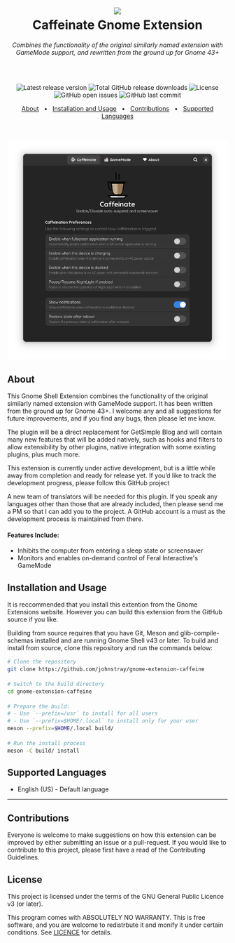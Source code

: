 <h1 align="center">
	<img src="https://apps.gnome.org/icons/scalable/org.gnome.Extensions.svg" style="height:48px" /><br />
	Caffeinate Gnome Extension
</h1>
<h6 align="center">Combines the functionality of the original similarly named extension with GameMode support, and rewritten from the ground up for Gnome 43+</h6>

<!-- This is intentional to create blank space -->
<p>&nbsp;</p>

<p align="center">
	<img src="https://img.shields.io/github/v/release/johnstray/gnome-extension-caffeinate?label=latest%20release" alt="Latest release version" />
	<img src="https://img.shields.io/github/downloads/johnstray/gnome-extension-caffeinate/total" alt="Total GitHub release downloads" />
	<img src="https://img.shields.io/github/license/johnstray/gnome-extension-caffeinate" alt="License" />
	<img src="https://img.shields.io/github/issues-raw/johnstray/gnome-extension-caffeinate?logo=github" alt="GitHub open issues" />
	<img src="https://img.shields.io/github/last-commit/johnstray/gnome-extension-caffeinate?logo=github" alt="GitHub last commit" />
</p>

<p align="center">
	<a href="#about">About</a> &nbsp;&nbsp;&bull;&nbsp;&nbsp;
	<a href="#installation-and-usage">Installation and Usage</a> &nbsp;&nbsp;&bull;&nbsp;&nbsp;
	<a href="#contributions">Contributions</a> &nbsp;&nbsp;&bull;&nbsp;&nbsp;
	<a href="supported-languages">Supported Languages</a>
</p>

<!-- This is intentional to create blank space -->
<p>&nbsp;</p>

![Screenshot of Settings Window](/docs/screenshot.png?raw=true "Screenshot of Settings Window")

## About
This Gnome Shell Extension combines the functionality of the original similarly named extension with GameMode support. It has been written from the ground up for Gnome 43+. I welcome any and all suggestions for future improvements, and if you find any bugs, then please let me know.

The plugin will be a direct replacement for GetSimple Blog and will contain many new features that will be added natively, such as hooks and filters to allow extensibility by other plugins, native integration with some existing plugins, plus much more.

This extension is currently under active development, but is a little while away from completion and ready for release yet. If you’d like to track the development progress, please follow this GitHub project

A new team of translators will be needed for this plugin. If you speak any languages other than those that are already included, then please send me a PM so that I can add you to the project. A GitHub account is a must as the development process is maintained from there.

#### Features Include:
- Inhibits the computer from entering a sleep state or screensaver
- Monitors and enables on-demand control of Feral Interactive's GameMode

## Installation and Usage
It is reccommended that you install this extention from the Gnome Extensions website. However you can build this extension from the GitHub source if you like.

Building from source requires that you have Git, Meson and glib-compile-schemas installed and are running Gnome Shell v43 or later. To build and install from source, clone this repository and run the commands below:
```bash
# Clone the repository
git clone https://github.com/johnstray/gnome-extension-caffeine

# Switch to the build directory
cd gnome-extension-caffeine

# Prepare the build:
# - Use `--prefix=/usr` to install for all users
# - Use `--prefix=$HOME/.local` to install only for your user
meson --prefix=$HOME/.local build/

# Run the install process
meson -C build/ install
```

## Supported Languages
- English (US) - Default language

---

## Contributions
Everyone is welcome to make suggestions on how this extension can be improved by either submitting an issue or a pull-request.
If you would like to contribute to this project, please first have a read of the Contributing Guidelines.

## License
This project is licensed under the terms of the GNU General Public Licence v3 (or later).

This program comes with ABSOLUTELY NO WARRANTY. This is free software, and you are welcome to redistrbute it and monify it under certain conditions. See [LICENCE](LICENCE) for details.
